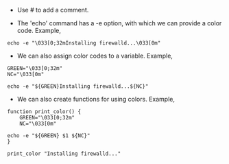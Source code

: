 * Use # to add a comment. 

* The 'echo' command has a -e option, with which we can provide a color code. Example,

```
echo -e "\033[0;32mInstalling firewalld...\033[0m"
```

* We can also assign color codes to a variable. Example,

```
GREEN="\033[0;32m"
NC="\033[0m"

echo -e "${GREEN}Installing firewalld...${NC}"
```

* We can also create functions for using colors. Example,

```
function print_color() {
    GREEN="\033[0;32m"
    NC="\033[0m"

echo -e "${GREEN} $1 ${NC}"
}

print_color "Installing firewalld..."
```

